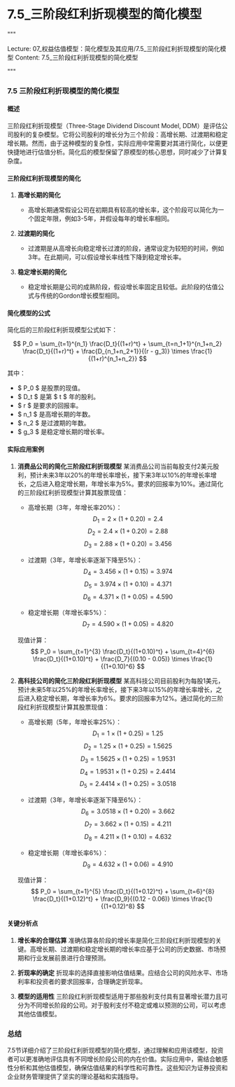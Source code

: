 # 7.5_三阶段红利折现模型的简化模型

"""

Lecture: 07_权益估值模型：简化模型及其应用/7.5_三阶段红利折现模型的简化模型
Content: 7.5_三阶段红利折现模型的简化模型

"""

### 7.5 三阶段红利折现模型的简化模型

#### 概述
三阶段红利折现模型（Three-Stage Dividend Discount Model, DDM）是评估公司股利的复杂模型。它将公司股利的增长分为三个阶段：高增长期、过渡期和稳定增长期。然而，由于这种模型的复杂性，实际应用中常需要对其进行简化，以便更快捷地进行估值分析。简化后的模型保留了原模型的核心思想，同时减少了计算复杂度。

#### 三阶段红利折现模型的简化

1. **高增长期的简化**
   - 高增长期通常假设公司在初期具有较高的增长率，这个阶段可以简化为一个固定年限，例如3-5年，并假设每年的增长率相同。

2. **过渡期的简化**
   - 过渡期是从高增长向稳定增长过渡的阶段，通常设定为较短的时间，例如3年。在此期间，可以假设增长率线性下降到稳定增长率。

3. **稳定增长期的简化**
   - 稳定增长期是公司的成熟阶段，假设增长率固定且较低。此阶段的估值公式与传统的Gordon增长模型相同。

#### 简化模型的公式

简化后的三阶段红利折现模型公式如下：

$$ P_0 = \sum_{t=1}^{n_1} \frac{D_t}{(1+r)^t} + \sum_{t=n_1+1}^{n_1+n_2} \frac{D_t}{(1+r)^t} + \frac{D_{n_1+n_2+1}}{(r - g_3)} \times \frac{1}{(1+r)^{n_1+n_2}} $$

其中：
- $ P_0 $ 是股票的现值。
- $ D_t $ 是第 $ t $ 年的股利。
- $ r $ 是要求的回报率。
- $ n_1 $ 是高增长期的年数。
- $ n_2 $ 是过渡期的年数。
- $ g_3 $ 是稳定增长期的增长率。

#### 实际应用案例

1. **消费品公司的简化三阶段红利折现模型**
   某消费品公司当前每股支付2美元股利，预计未来3年以20%的年增长率增长，接下来3年以10%的年增长率增长，之后进入稳定增长期，年增长率为5%。要求的回报率为10%。通过简化的三阶段红利折现模型计算其股票现值：

   - 高增长期（3年，年增长率20%）：
     $$ D_1 = 2 \times (1+0.20) = 2.4 $$
     $$ D_2 = 2.4 \times (1+0.20) = 2.88 $$
     $$ D_3 = 2.88 \times (1+0.20) = 3.456 $$

   - 过渡期（3年，年增长率逐渐下降至5%）：
     $$ D_4 = 3.456 \times (1+0.15) = 3.974 $$
     $$ D_5 = 3.974 \times (1+0.10) = 4.371 $$
     $$ D_6 = 4.371 \times (1+0.05) = 4.590 $$

   - 稳定增长期（年增长率5%）：
     $$ D_7 = 4.590 \times (1+0.05) = 4.820 $$

   现值计算：
   $$ P_0 = \sum_{t=1}^{3} \frac{D_t}{(1+0.10)^t} + \sum_{t=4}^{6} \frac{D_t}{(1+0.10)^t} + \frac{D_7}{(0.10 - 0.05)} \times \frac{1}{(1+0.10)^6} $$

2. **高科技公司的简化三阶段红利折现模型**
   某高科技公司目前股利为每股1美元，预计未来5年以25%的年增长率增长，接下来3年以15%的年增长率增长，之后进入稳定增长期，年增长率为6%。要求的回报率为12%。通过简化的三阶段红利折现模型计算其股票现值：

   - 高增长期（5年，年增长率25%）：
     $$ D_1 = 1 \times (1+0.25) = 1.25 $$
     $$ D_2 = 1.25 \times (1+0.25) = 1.5625 $$
     $$ D_3 = 1.5625 \times (1+0.25) = 1.9531 $$
     $$ D_4 = 1.9531 \times (1+0.25) = 2.4414 $$
     $$ D_5 = 2.4414 \times (1+0.25) = 3.0518 $$

   - 过渡期（3年，年增长率逐渐下降至6%）：
     $$ D_6 = 3.0518 \times (1+0.20) = 3.662 $$
     $$ D_7 = 3.662 \times (1+0.15) = 4.211 $$
     $$ D_8 = 4.211 \times (1+0.10) = 4.632 $$

   - 稳定增长期（年增长率6%）：
     $$ D_9 = 4.632 \times (1+0.06) = 4.910 $$

   现值计算：
   $$ P_0 = \sum_{t=1}^{5} \frac{D_t}{(1+0.12)^t} + \sum_{t=6}^{8} \frac{D_t}{(1+0.12)^t} + \frac{D_9}{(0.12 - 0.06)} \times \frac{1}{(1+0.12)^8} $$

#### 关键分析点

1. **增长率的合理估算**
   准确估算各阶段的增长率是简化三阶段红利折现模型的关键。高增长期、过渡期和稳定增长期的增长率应基于公司的历史数据、市场预期和行业发展前景进行合理预测。

2. **折现率的确定**
   折现率的选择直接影响估值结果。应结合公司的风险水平、市场利率和投资者的要求回报率，合理确定折现率。

3. **模型的适用性**
   三阶段红利折现模型适用于那些股利支付具有显著增长潜力且可分为不同增长阶段的公司。对于股利支付不稳定或难以预测的公司，可以考虑其他估值模型。

### 总结
7.5节详细介绍了三阶段红利折现模型的简化模型，通过理解和应用该模型，投资者可以更准确地评估具有不同增长阶段公司的内在价值。实际应用中，需结合敏感性分析和其他估值模型，确保估值结果的科学性和可靠性。这些知识为证券投资和企业财务管理提供了坚实的理论基础和实践指导。
